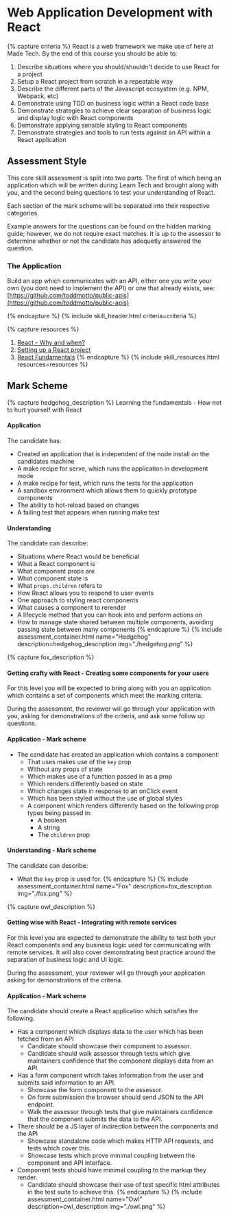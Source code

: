 # Web Application Development with React

{% capture criteria %}
React is a web framework we make use of here at Made Tech. By the end of this course you should be able to:

1. Describe situations where you should/shouldn't decide to use React for a project
2. Setup a React project from scratch in a repeatable way
3. Describe the different parts of the Javascript ecosystem (e.g. NPM, Webpack, etc)
4. Demonstrate using TDD on business logic within a React code base
5. Demonstrate strategies to achieve clear separation of business logic and display logic
   with React components
6. Demonstrate applying sensible styling to React components
7. Demonstrate strategies and tools to run tests against an API within a React application

## Assessment Style

This core skill assessment is split into two parts. The first of which being an application which will be written
during Learn Tech and brought along with you, and the second being questions to test your understanding of React.

Each section of the mark scheme will be separated into their respective categories.

Example answers for the questions can be found on the hidden marking guide; however, we do not require exact matches. It
is up to the assessor to determine whether or not the candidate has adequetly answered the question.

### The Application

Build an app which communicates with an API, either one you write your own (you dont need to implement the API)
or one that already exists, see: [https://github.com/toddmotto/public-apis](https://github.com/toddmotto/public-apis)

{% endcapture %}
{% include skill_header.html criteria=criteria %}

{% capture resources %}
1. [React - Why and when?](./why-and-when.md)
2. [Setting up a React project](./setup.md)
3. [React Fundamentals](./fundamentals/README.md)
{% endcapture %}
{% include skill_resources.html resources=resources %}

## Mark Scheme

{% capture hedgehog_description %}
Learning the fundamentals - How not to hurt yourself with React

#### Application

The candidate has:

- Created an application that is independent of the node install on the candidates machine
- A make recipe for serve, which runs the application in development mode
- A make recipe for test, which runs the tests for the application
- A sandbox environment which allows them to quickly prototype components
- The ability to hot-reload based on changes
- A failing test that appears when running make test

#### Understanding

The candidate can describe:

- Situations where React would be beneficial
- What a React component is
- What component props are
- What component state is
- What `props.children` refers to
- How React allows you to respond to user events
- One approach to styling react components
- What causes a component to rerender
- A lifecycle method that you can hook into and perform actions on
- How to manage state shared between multiple components, avoiding passing state between many components
{% endcapture %}
{% include assessment_container.html name="Hedgehog" description=hedgehog_description img="./hedgehog.png" %}

{% capture fox_description %}
#### Getting crafty with React - Creating some components for your users

For this level you will be expected to bring along with you an application which contains a set of components which meet the marking criteria.

During the assessment, the reviewer will go through your application with you, asking for demonstrations of the criteria, and ask some follow up questions.

#### Application - Mark scheme

- The candidate has created an application which contains a component:
    - That uses makes use of the `key` prop
    - Without any props of state
    - Which makes use of a function passed in as a prop
    - Which renders differently based on state
    - Which changes state in response to an onClick event
    - Which has been styled without the use of global styles
    - A component which renders differently based on the following prop types being passed in:
      - A boolean
      - A string
      - The `children` prop

#### Understanding - Mark scheme

The candidate can describe:

- What the `key` prop is used for.
{% endcapture %}
{% include assessment_container.html name="Fox" description=fox_description img="./fox.png" %}

{% capture owl_description %}
#### Getting wise with React - Integrating with remote services

For this level you are expected to demonstrate the ability to test both your React
components and any business logic used for communicating with remote services. It will
also cover demonstrating best practice around the separation of business logic and UI
logic.

During the assessment, your reviewer will go through your application asking for
demonstrations of the criteria.

#### Application - Mark scheme

The candidate should create a React application which satisfies the following.

- Has a component which displays data to the user which has been fetched from an API
  - Candidate should showcase their component to assessor.
  - Candidate should walk assessor through tests which give maintainers confidence
    that the component displays data from an API.
- Has a form component which takes information from the user and submits said information
  to an API.
  - Showcase the form component to the assessor.
  - On form submission the browser should send JSON to the API endpoint.
  - Walk the assessor through tests that give maintainers confidence that the
    component submits the data to the API.
- There should be a JS layer of indirection between the components and the API
  - Showcase standalone code which makes HTTP API requests, and tests which
    cover this.
  - Showcase tests which prove minimal coupling between the component and API interface.
- Component tests should have minimal coupling to the markup they render.
  - Candidate should showcase their use of test specific html attributes in the test suite
    to achieve this.
{% endcapture %}
{% include assessment_container.html name="Owl" description=owl_description img="./owl.png" %}
